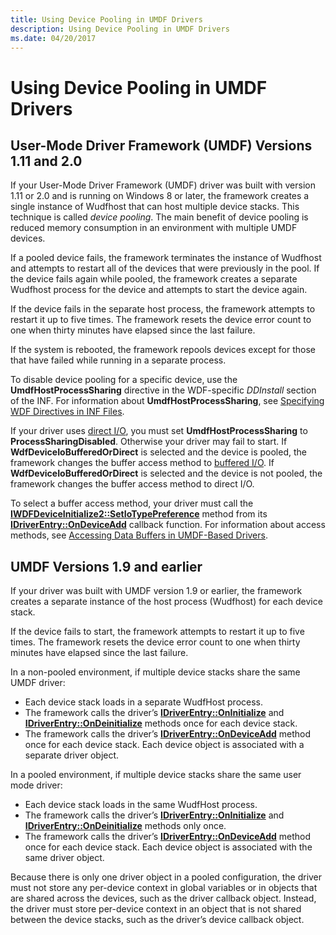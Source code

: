 ```yaml
---
title: Using Device Pooling in UMDF Drivers
description: Using Device Pooling in UMDF Drivers
ms.date: 04/20/2017
---
```


# Using Device Pooling in UMDF Drivers


## User-Mode Driver Framework (UMDF) Versions 1.11 and 2.0


If your User-Mode Driver Framework (UMDF) driver was built with version 1.11 or 2.0 and is running on Windows 8 or later, the framework creates a single instance of Wudfhost that can host multiple device stacks. This technique is called *device pooling*. The main benefit of device pooling is reduced memory consumption in an environment with multiple UMDF devices.

If a pooled device fails, the framework terminates the instance of Wudfhost and attempts to restart all of the devices that were previously in the pool. If the device fails again while pooled, the framework creates a separate Wudfhost process for the device and attempts to start the device again.

If the device fails in the separate host process, the framework attempts to restart it up to five times. The framework resets the device error count to one when thirty minutes have elapsed since the last failure.

If the system is rebooted, the framework repools devices except for those that have failed while running in a separate process.

To disable device pooling for a specific device, use the **UmdfHostProcessSharing** directive in the WDF-specific *DDInstall* section of the INF. For information about **UmdfHostProcessSharing**, see [Specifying WDF Directives in INF Files](specifying-wdf-directives-in-inf-files.md).

If your driver uses [direct I/O](./accessing-data-buffers-in-umdf-1-x-drivers.md), you must set **UmdfHostProcessSharing** to **ProcessSharingDisabled**. Otherwise your driver may fail to start. If **WdfDeviceIoBufferedOrDirect** is selected and the device is pooled, the framework changes the buffer access method to [buffered I/O](./accessing-data-buffers-in-umdf-1-x-drivers.md). If **WdfDeviceIoBufferedOrDirect** is selected and the device is not pooled, the framework changes the buffer access method to direct I/O.

To select a buffer access method, your driver must call the [**IWDFDeviceInitialize2::SetIoTypePreference**](/windows-hardware/drivers/ddi/wudfddi/nf-wudfddi-iwdfdeviceinitialize2-setiotypepreference) method from its [**IDriverEntry::OnDeviceAdd**](/windows-hardware/drivers/ddi/wudfddi/nf-wudfddi-idriverentry-ondeviceadd) callback function. For information about access methods, see [Accessing Data Buffers in UMDF-Based Drivers](./accessing-data-buffers-in-umdf-1-x-drivers.md).

## UMDF Versions 1.9 and earlier


If your driver was built with UMDF version 1.9 or earlier, the framework creates a separate instance of the host process (Wudfhost) for each device stack.

If the device fails to start, the framework attempts to restart it up to five times. The framework resets the device error count to one when thirty minutes have elapsed since the last failure.

In a non-pooled environment, if multiple device stacks share the same UMDF driver:

-   Each device stack loads in a separate WudfHost process.
-   The framework calls the driver’s [**IDriverEntry::OnInitialize**](/windows-hardware/drivers/ddi/wudfddi/nf-wudfddi-idriverentry-oninitialize) and [**IDriverEntry::OnDeinitialize**](/windows-hardware/drivers/ddi/wudfddi/nf-wudfddi-idriverentry-ondeinitialize) methods once for each device stack.
-   The framework calls the driver’s [**IDriverEntry::OnDeviceAdd**](/windows-hardware/drivers/ddi/wudfddi/nf-wudfddi-idriverentry-ondeviceadd) method once for each device stack. Each device object is associated with a separate driver object.

In a pooled environment, if multiple device stacks share the same user mode driver:

-   Each device stack loads in the same WudfHost process.
-   The framework calls the driver’s [**IDriverEntry::OnInitialize**](/windows-hardware/drivers/ddi/wudfddi/nf-wudfddi-idriverentry-oninitialize) and [**IDriverEntry::OnDeinitialize**](/windows-hardware/drivers/ddi/wudfddi/nf-wudfddi-idriverentry-ondeinitialize) methods only once.
-   The framework calls the driver’s [**IDriverEntry::OnDeviceAdd**](/windows-hardware/drivers/ddi/wudfddi/nf-wudfddi-idriverentry-ondeviceadd) method once for each device stack. Each device object is associated with the same driver object.

Because there is only one driver object in a pooled configuration, the driver must not store any per-device context in global variables or in objects that are shared across the devices, such as the driver callback object. Instead, the driver must store per-device context in an object that is not shared between the device stacks, such as the driver’s device callback object.

 

